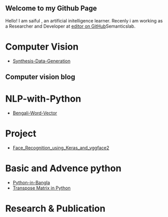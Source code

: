 ## Welcome to my Github Page
 Hello! I am saiful , an artificial initelligence learner. Recenly i am working as a Researcher and Developer at 
 [editor on GitHub](https://ematicslab.net)Semanticslab.
 

# Computer Vision

- [Synthesis-Data-Generation](https://github.com/saiful79/Synthesis-Data-Generation)

## Computer vision blog
 

 
# NLP-with-Python

- [Bengali-Word-Vector](https://github.com/saiful79/Bengali-Word-Vectors)

# Project

- [Face_Recognition_using_Keras_and_vggface2](https://github.com/saiful79/Face_Recognition_using_Keras_and_vggface2)

# Basic and Advence python
- [Python-in-Bangla](https://github.com/saiful79/Python-in-Bangla-)
- [Transpose Matrix in Python](transpose.md)

# Research & Publication 
